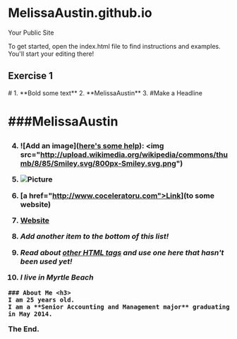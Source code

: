 MelissaAustin.github.io
=====================

  
Your Public Site

To get started, open the index.html file to find instructions and examples. You'll start your editing there!
<h2 id="Exercise1">Exercise 1</h2>
#
  1. **Bold some text**
  2. **MelissaAustin**
  3. #Make a Headline<h1>
  
  ###MelissaAustin<h3> 

4. ![Add an image](<a href="http://forum.koramgame.com/thread-60307-1-1.html">here's some help</a>): <img src="http://upload.wikimedia.org/wikipedia/commons/thumb/8/85/Smiley.svg/800px-Smiley.svg.png")
  
  5. ![Picture](http://colleensdance.com/wp-content/uploads/2012/08/dancer4.jpg)
  6. [a href="http://www.coceleratoru.com">Link</a>](to some website)
  7. [Website](http://www.coastal.edu)
  8. *Add another item to the bottom of this list!*
  9.  *Read about <a href="http://www.quackit.com/html/tags/">other HTML tags</a> and use one here that hasn't been used yet!*
  10.  *I live in Myrtle Beach*


	### About Me <h3>
	I am 25 years old.  
	I am a **Senior Accounting and Management major** graduating in May 2014.
	
The End. 
